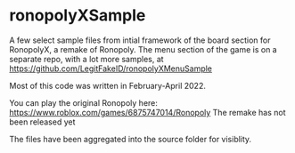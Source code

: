# ronopolyXSample
A few select sample files from intial framework of the board section for RonopolyX, a remake of Ronopoly.
The menu section of the game is on a separate repo, with a lot more samples, at https://github.com/LegitFakeID/ronopolyXMenuSample 

Most of this code was written in February-April 2022.

You can play the original Ronopoly here: https://www.roblox.com/games/6875747014/Ronopoly
The remake has not been released yet

The files have been aggregated into the source folder for visiblity.
